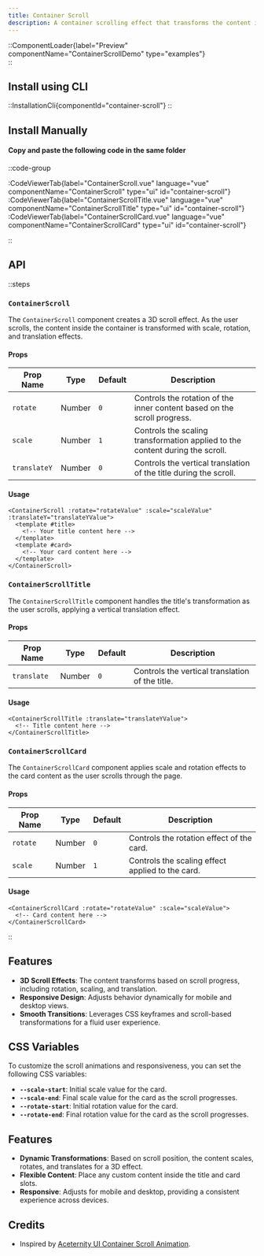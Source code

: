 ```yaml
---
title: Container Scroll
description: A container scrolling effect that transforms the content inside based on scroll progress. Features smooth transitions with scaling and rotating effects on scroll.
---
```


::ComponentLoader{label="Preview" componentName="ContainerScrollDemo" type="examples"}  
::

## Install using CLI

::InstallationCli{componentId="container-scroll"}
::

## Install Manually

#### Copy and paste the following code in the same folder

::code-group

:CodeViewerTab{label="ContainerScroll.vue" language="vue" componentName="ContainerScroll" type="ui" id="container-scroll"}
:CodeViewerTab{label="ContainerScrollTitle.vue" language="vue" componentName="ContainerScrollTitle" type="ui" id="container-scroll"}
:CodeViewerTab{label="ContainerScrollCard.vue" language="vue" componentName="ContainerScrollCard" type="ui" id="container-scroll"}

::

## API

::steps

### `ContainerScroll`

The `ContainerScroll` component creates a 3D scroll effect. As the user scrolls, the content inside the container is transformed with scale, rotation, and translation effects.

#### Props

| Prop Name    | Type   | Default | Description                                                                   |
| ------------ | ------ | ------- | ----------------------------------------------------------------------------- |
| `rotate`     | Number | `0`     | Controls the rotation of the inner content based on the scroll progress.      |
| `scale`      | Number | `1`     | Controls the scaling transformation applied to the content during the scroll. |
| `translateY` | Number | `0`     | Controls the vertical translation of the title during the scroll.             |

#### Usage

```vue [ContainerScroll.vue]
<ContainerScroll :rotate="rotateValue" :scale="scaleValue" :translateY="translateYValue">
  <template #title>
    <!-- Your title content here -->
  </template>
  <template #card>
    <!-- Your card content here -->
  </template>
</ContainerScroll>
```

### `ContainerScrollTitle`

The `ContainerScrollTitle` component handles the title's transformation as the user scrolls, applying a vertical translation effect.

#### Props

| Prop Name   | Type   | Default | Description                                     |
| ----------- | ------ | ------- | ----------------------------------------------- |
| `translate` | Number | `0`     | Controls the vertical translation of the title. |

#### Usage

```vue [ContainerScrollTitle.vue]
<ContainerScrollTitle :translate="translateYValue">
  <!-- Title content here -->
</ContainerScrollTitle>
```

### `ContainerScrollCard`

The `ContainerScrollCard` component applies scale and rotation effects to the card content as the user scrolls through the page.

#### Props

| Prop Name | Type   | Default | Description                                      |
| --------- | ------ | ------- | ------------------------------------------------ |
| `rotate`  | Number | `0`     | Controls the rotation effect of the card.        |
| `scale`   | Number | `1`     | Controls the scaling effect applied to the card. |

#### Usage

```vue [ContainerScrollCard.vue]
<ContainerScrollCard :rotate="rotateValue" :scale="scaleValue">
  <!-- Card content here -->
</ContainerScrollCard>
```

::

## Features

- **3D Scroll Effects**: The content transforms based on scroll progress, including rotation, scaling, and translation.
- **Responsive Design**: Adjusts behavior dynamically for mobile and desktop views.
- **Smooth Transitions**: Leverages CSS keyframes and scroll-based transformations for a fluid user experience.

## CSS Variables

To customize the scroll animations and responsiveness, you can set the following CSS variables:

- **`--scale-start`**: Initial scale value for the card.
- **`--scale-end`**: Final scale value for the card as the scroll progresses.
- **`--rotate-start`**: Initial rotation value for the card.
- **`--rotate-end`**: Final rotation value for the card as the scroll progresses.

## Features

- **Dynamic Transformations**: Based on scroll position, the content scales, rotates, and translates for a 3D effect.
- **Flexible Content**: Place any custom content inside the title and card slots.
- **Responsive**: Adjusts for mobile and desktop, providing a consistent experience across devices.

## Credits

- Inspired by [Aceternity UI Container Scroll Animation](https://ui.aceternity.com/components/container-scroll-animation).
